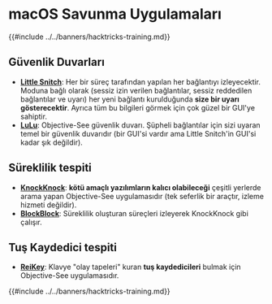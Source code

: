 # macOS Savunma Uygulamaları

{{#include ../../banners/hacktricks-training.md}}

## Güvenlik Duvarları

- [**Little Snitch**](https://www.obdev.at/products/littlesnitch/index.html): Her bir süreç tarafından yapılan her bağlantıyı izleyecektir. Moduna bağlı olarak (sessiz izin verilen bağlantılar, sessiz reddedilen bağlantılar ve uyarı) her yeni bağlantı kurulduğunda **size bir uyarı gösterecektir**. Ayrıca tüm bu bilgileri görmek için çok güzel bir GUI'ye sahiptir.
- [**LuLu**](https://objective-see.org/products/lulu.html): Objective-See güvenlik duvarı. Şüpheli bağlantılar için sizi uyaran temel bir güvenlik duvarıdır (bir GUI'si vardır ama Little Snitch'in GUI'si kadar şık değildir).

## Süreklilik tespiti

- [**KnockKnock**](https://objective-see.org/products/knockknock.html): **kötü amaçlı yazılımların kalıcı olabileceği** çeşitli yerlerde arama yapan Objective-See uygulamasıdır (tek seferlik bir araçtır, izleme hizmeti değildir).
- [**BlockBlock**](https://objective-see.org/products/blockblock.html): Süreklilik oluşturan süreçleri izleyerek KnockKnock gibi çalışır.

## Tuş Kaydedici tespiti

- [**ReiKey**](https://objective-see.org/products/reikey.html): Klavye "olay tapeleri" kuran **tuş kaydedicileri** bulmak için Objective-See uygulamasıdır. 

{{#include ../../banners/hacktricks-training.md}}
